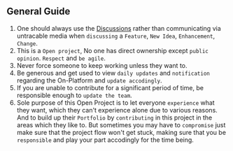 
## General Guide

1. One should always use the [Discussions](https://github.com/On-Platform/OnPlatform/discussions) rather than communicating via untracable media when `discussing` a `Feature`, `New Idea`, `Enhancement`, `Change`.
2. This is a `Open project`, No one has direct ownership except `public opinion`. `Respect` and `be agile`.
3. Never force someone to keep working unless they want to.
4. Be generous and get used to view `daily updates` and `notification` regarding the On-Platform and `update accodingly`.
5. If you are unable to contribute for a significant period of time, be responsible enough to `update the team`.
6. Sole purpose of this Open Project is to let everyone `experience` what they want, which they can't experience alone due to various reasons. And to build up their `Portfolio` by `contributing` in this project in the areas which they like to. But sometimes you may have to `compromise` just make sure that the project flow won't get stuck, making sure that you be `responsible` and play your part accodingly for the time being.
